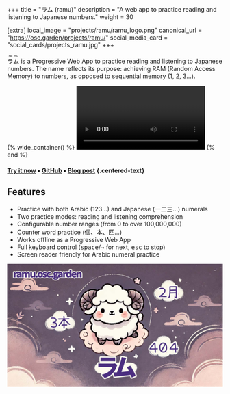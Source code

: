 +++
title = "ラム (ramu)"
description = "A web app to practice reading and listening to Japanese numbers."
weight = 30

[extra]
local_image = "projects/ramu/ramu_logo.png"
canonical_url = "https://osc.garden/projects/ramu/"
social_media_card = "social_cards/projects_ramu.jpg"
+++

<ruby>ラ<rt>ra</rt>ム<rt>mu</rt></ruby> is a Progressive Web App to practice reading and listening to Japanese numbers. The name reflects its purpose: achieving RAM (Random Access Memory) to numbers, as opposed to sequential memory (1, 2, 3…).

{% wide_container() %}
<video controls src="media/ラム_demo.mp4" title="ramu demo"></video>
{% end %}

#### [Try it now](https://ramu.osc.garden) • [GitHub](https://github.com/welpo/ramu) • [Blog post](https://osc.garden/blog/ramu-japanese-numbers-practice-web-app/) {.centered-text}

## Features

- Practice with both Arabic (123…) and Japanese (一二三…) numerals
- Two practice modes: reading and listening comprehension
- Configurable number ranges (from 0 to over 100,000,000)
- Counter word practice (個、本、匹…)
- Works offline as a Progressive Web App
- Full keyboard control (<kbd>space</kbd>/<kbd>→</kbd> for next, <kbd>esc</kbd> to stop)
- Screen reader friendly for Arabic numeral practice

[![ramu social media card](social_cards/projects_ramu.jpg)](https://ramu.osc.garden)
